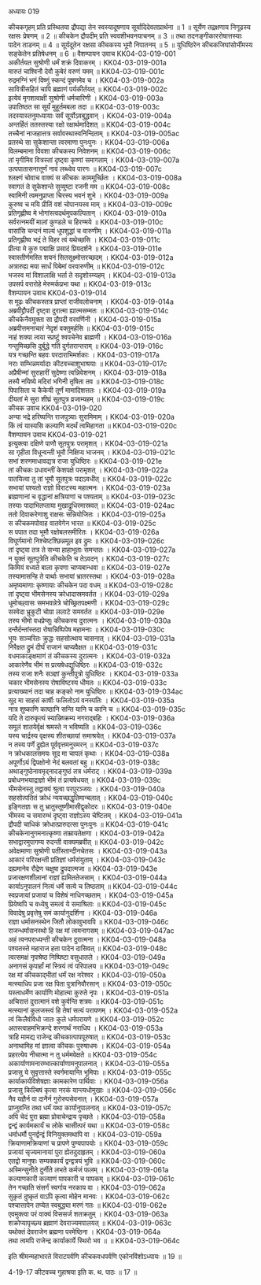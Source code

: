 अध्यायः 019

कीचकगृहम् प्रति प्रस्थितया द्रौपद्या तेन स्वस्यादूषणाय सूर्यादिदेवताप्रार्थना ॥ 1 ॥ सूर्येण तद्रक्षणाय निगूढस्य रक्षसः प्रेषणम् ॥ 2 ॥ कीचकेन द्रौपदीम् प्रति स्ववशीभवनयाचनम् ॥ 3 ॥ तथा तदनङ्गीकाररोषात्तस्याः पादेन ताडनम् ॥ 4 ॥ सूर्यदूतेन रक्षसा कीचकस्य भूमौ निपातनम् ॥ 5 ॥ युधिष्ठिरेन कीचकजिघांसोर्भीमस्य सङ्केतेन प्रतिषेधनम् ॥ 6 ॥
वैशम्पायन उवाच 	KK04-03-019-001  
अकीर्तयत सुश्रोणी धर्मं शक्रं दिवाकरम् ।	KK04-03-019-001a  
मारुतं चाश्विनौ देवौ कुबेरं वरुणं यमम् ॥	KK04-03-019-001c  
रुद्रमग्निं भगं विष्णुं स्कन्दं पूषणमेव च ।	KK04-03-019-002a  
सावित्रीसहितं चापि ब्रह्माणं पर्यकीर्तयत् ॥ 	KK04-03-019-002c  
इत्येवं मृगशावाक्षी सुश्रोणी धर्मचारिणी ।	KK04-03-019-003a  
उपातिष्ठत सा सूर्यं मुहूर्तमबला तदा ॥ 	KK04-03-019-003c  
तदस्यास्तनुमध्यायाः सर्वं सूर्योऽवबुद्धवान् ।	KK04-03-019-004a  
अन्तर्हितं ततस्तस्या रक्षो रक्षार्थमादिशत् ॥ 	KK04-03-019-004c  
तच्चैनां नाजहात्तत्र सर्वावस्थास्वनिन्दिताम् ॥ 	KK04-03-019-005ac  
प्रतस्थे सा सुकेशान्ता त्वरमाणा पुनःपुनः ।	KK04-03-019-006a  
विलम्बमाना विवशा कीचकस्य निवेशनम् ॥ 	KK04-03-019-006c  
तां मृगीमिव वित्रस्तां दृष्ट्वा कृष्णां समागताम् ।	KK04-03-019-007a  
उत्पपातासनात्तूर्णं नावं लब्ध्वेव पारगः ॥ 	KK04-03-019-007c  
श्लक्ष्णं चोवाच वाक्यं स कीचकः काममूर्च्छितः ।	KK04-03-019-008a  
स्वागतं ते सुकेशान्ते सुव्युष्टा रजनी मम ॥ 	KK04-03-019-008c  
स्वामिनी त्वमनुप्राप्ता चिरस्य भवनं शुभे ।	KK04-03-019-009a  
कुरुष्व च मयि प्रीतिं वशं चोपानयस्व माम् ॥ 	KK04-03-019-009c  
प्रतिगृह्णीष्व मे भोगांस्त्वदर्थमुपकल्पितान् ।	KK04-03-019-010a  
सर्वरत्नमयीं मालां कुण्डले च हिरण्मये ॥ 	KK04-03-019-010c  
वासांसि चन्दनं माल्यं धूपशुद्धां च वारुणीम् ।	KK04-03-019-011a  
प्रतिगृह्णीष्व भद्रं ते विहर त्वं यथेच्छसि ।	KK04-03-019-011c  
प्रीत्या मे कुरु पद्माक्षि प्रसादं प्रियदर्शने ॥	KK04-03-019-011e  
स्वास्तीर्णमस्ति शयनं सितसूक्ष्मोत्तरच्छदम् ।	KK04-03-019-012a  
अत्रारुह्य मया सार्धं पिबेमां वरवारुणीम् ॥ 	KK04-03-019-012c  
भजस्व मां विशालाक्षि भर्ता ते सदृशोस्म्यहम् ।	KK04-03-019-013a  
उपसर्प वरारोहे मेरुमर्कप्रभा यथा ॥ 	KK04-03-019-013c  
वैशम्पायन उवाच 	KK04-03-019-014  
स मूढः कीचकस्तत्र प्राप्तां राजीवलोचनाम् ।	KK04-03-019-014a  
अब्रवीद्द्रौपदीं दृष्ट्वा दुरात्मा ह्यात्मसम्मतः ॥ 	KK04-03-019-014c  
कीचकेनैवमुक्ता सा द्रौपदी वरवर्णिनी ।	KK04-03-019-015a  
अब्रवीत्तमनाचारं नेदृशं वक्तुमर्हसि ॥	KK04-03-019-015c  
नाहं शक्या त्वया स्प्रष्टुं श्वपचेनेव ब्राह्मणी ।	KK04-03-019-016a  
गन्तुमिच्छसि दुर्बुद्धे गतिं दुर्गतरान्तराम् ॥ 	KK04-03-019-016c  
यत्र गच्छन्ति बहवः परदाराभिमर्शकाः ।	KK04-03-019-017a  
नराः सम्भिन्नमर्यादाः कीटवच्चाशुभाश्रयाः ॥ 	KK04-03-019-017c  
अप्रैषीन्मां सुराहारीं सुदेष्णा त्वन्निवेशनम् ।	KK04-03-019-018a  
तस्यै नयिष्ये मदिरां भगिनी तृषिता तव ॥ 	KK04-03-019-018c  
पिपासिता च कैकेयी तूर्णं मामादिशत्ततः ।	KK04-03-019-019a  
दीयतां मे सुरा शीघ्रं सूतपुत्र व्रजाम्यहम् ॥ 	KK04-03-019-019c  
कीचक उवाच 	KK04-03-019-020  
अन्या भद्रे हरिष्यन्ति राजपुत्र्याः सुरामिमाम् ।	KK04-03-019-020a  
किं त्वं यास्यसि कल्याणि मदर्थं त्वमिहागता ॥ 	KK04-03-019-020c  
वैशम्पायन उवाच 	KK04-03-019-021  
इत्युक्त्वा दक्षिणे पाणौ सूतपुत्रः परामृशत् ।	KK04-03-019-021a  
सा गृहीता विधून्वन्ती भूमौ निक्षिप्य भाजनम् ।	KK04-03-019-021c  
सभां शरणमाधावद्यत्र राजा युधिष्ठिरः ॥ 	KK04-03-019-021e  
तां कीचकः प्रधावन्तीं केशपक्षे परामृशत् ।	KK04-03-019-022a  
पातयित्वा तु तां भूमौ सूतपुत्रः पदाऽवधीत् ॥ 	KK04-03-019-022c  
सभायां पश्यतो राज्ञो विराटस्य महात्मनः ।	KK04-03-019-023a  
ब्राह्मणानां च वृद्धानां क्षत्रियाणां च पश्यताम् ॥ 	KK04-03-019-023c  
तस्याः पादाभितप्ताया मुखाद्रुधिरमास्रवत् ॥	KK04-03-019-024ac  
ततो दिवाकरेणाशु राक्षसः सन्नियोजितः ।	KK04-03-019-025a  
स कीचकमपोवाह वातवेगेन भारत ॥ 	KK04-03-019-025c  
स पपात तदा भूमौ रक्षोबलसमीरितः ।	KK04-03-019-026a  
विघूर्णमानो निश्चेष्टश्छिन्नमूल इव द्रुमः ॥ 	KK04-03-019-026c  
तां दृष्ट्वा तत्र ते सभ्या हाहाभूताः समन्ततः ।	KK04-03-019-027a  
न युक्तं सूतपुत्रेति कीचकेति च तेऽवदन् ।	KK04-03-019-027c  
किमियं वध्यते बाला कृपणा चाप्यबान्धवा ॥ 	KK04-03-019-027e  
तस्यामासन्हि ते पार्थाः सभायां भ्रातरस्तथा ।	KK04-03-019-028a  
अमृष्यमाणाः कृष्णायाः कीचकेन पदा वधम् ॥ 	KK04-03-019-028c  
तां दृष्ट्वा भीमसेनस्य क्रोधादास्रमवर्तत ।	KK04-03-019-029a  
धूमोच्छ्वासः समभवन्नेत्रे चोच्छ्रितपक्ष्मणी ।	KK04-03-019-029c  
सस्वेदा भ्रुकुटी चोग्रा ललाटे समवर्तत ॥ 	KK04-03-019-029e  
तस्य भीमो वधप्रेप्सुः कीचकस्य दुरात्मनः ।	KK04-03-019-030a  
दन्तैर्दन्तांस्तदा रोषान्निष्पिपेष महामनाः ॥ 	KK04-03-019-030c  
भूयः सञ्चरितः क्रुद्धः सहसोत्थाय चासनात् ।	KK04-03-019-031a  
निरैक्षत द्रुमं दीर्घं राजानं चाप्यवैक्षत ॥ 	KK04-03-019-031c  
वधमाकाङ्क्षमाणं तं कीचकस्य दुरात्मनः ।	KK04-03-019-032a  
आकारेणैव भीमं स प्रत्यषेधद्युधिष्ठिरः ॥ 	KK04-03-019-032c  
तस्य राजा शनैः सञ्ज्ञां कुन्तीपुत्रो युधिष्ठिरः ।	KK04-03-019-033a  
चकार भीमसेनस्य रोषाविष्टस्य धीमतः ॥	KK04-03-019-033c  
प्रत्याख्यानं तदा चाह कङ्को नाम युधिष्ठिरः ॥ 	KK04-03-019-034ac  
सूद मा साहसं कार्षीः फलितोऽयं वनस्पतिः ।	KK04-03-019-035a  
नात्र शुष्काणि काष्ठानि सन्ति यानि च कानि च ॥ 	KK04-03-019-035c  
यदि ते दारुकृत्यं स्यान्निष्क्रम्य नगराद्बहिः ।	KK04-03-019-036a  
समूलं शातयेर्वृक्षं श्रमस्ते न भविष्यति ॥ 	KK04-03-019-036c  
यस्य चार्द्रस्य वृक्षस्य शीतच्छायां समाश्रयेत् ।	KK04-03-019-037a  
न तस्य पर्णे द्रुह्येत पूर्ववृत्तमनुस्मरन् ॥ 	KK04-03-019-037c  
न क्रोधकालसमयः सूद मा चापलं कृथाः ।	KK04-03-019-038a  
अपूर्णोऽयं द्विपक्षोनो नेदं बलवतां बहु ॥ 	KK04-03-019-038c  
अथाङ्गुष्ठेनावमृद्नादङ्गुष्ठं तत्र धर्मराट् ।	KK04-03-019-039a  
प्रबोधनभयाद्राज्ञो भीमं तं प्रत्यषेधयत् ॥ 	KK04-03-019-039c  
भीमसेनस्तु तद्वाक्यं श्रुत्वा परपुरञ्जयः ।	KK04-03-019-040a  
सहसोत्पतितं क्रोधं न्ययच्छद्धृतिमान्बलात् ।	KK04-03-019-040c  
इङ्गितज्ञः स तु भ्रातुस्तूष्णीमासीद्वृकोदरः ॥ 	KK04-03-019-040e  
भीमस्य च समारम्भं दृष्ट्वा राज्ञोऽस्य चेष्टितम् ।	KK04-03-019-041a  
द्रौपदी चाधिकं क्रोधात्प्रारुदत्सा पुनःपुनः ॥ 	KK04-03-019-041c  
कीचकेनानुगमनात्कृष्णा ताम्रायतेक्षणा ।	KK04-03-019-042a  
सभाद्वारमुपागम्य रुदन्ती वाक्यमब्रवीत् ॥ 	KK04-03-019-042c  
अवेक्षमाणा सुश्रोणी पतींस्तान्दीनचेतसः ।	KK04-03-019-043a  
आकारं परिरक्षन्ती प्रतिज्ञां धर्मसंयुताम् ।	KK04-03-019-043c  
दह्यमानेव रौद्रेण चक्षुषा द्रुपदात्मजा ॥	KK04-03-019-043e  
प्रजारक्षणशीलानां राज्ञां ह्यमिततेजसाम् ।	KK04-03-019-044a  
कार्याऽनुपालनं नित्यं धर्मे सत्ये च तिष्ठताम् ॥	KK04-03-019-044c  
स्वप्रजायां प्रजायां च विशेषं नाधिगच्छताम् ।	KK04-03-019-045a  
प्रियेष्वपि च वध्येषु समत्वं ये समाश्रिताः ॥ 	KK04-03-019-045c  
विवादेषु प्रवृत्तेषु समं कार्यानुदर्शिना ।	KK04-03-019-046a  
राज्ञा धर्मासनस्थेन जितौ लोकावुभावपि ॥ 	KK04-03-019-046c  
राजन्धर्मासनस्थो हि रक्ष मां त्वमनागसम् ॥ 	KK04-03-019-047ac  
अहं त्वनपराध्यन्ती कीचकेन दुरात्मना ।	KK04-03-019-048a  
पश्यतस्ते महाराज हता पादेन दासिवत् ॥	KK04-03-019-048c  
त्वत्समक्षं नृपश्रेष्ठ निष्पिष्टा वसुधातले ।	KK04-03-019-049a  
अनागसं कृपार्हां मां स्त्रियं त्वं परिपालय ॥ 	KK04-03-019-049c  
रक्ष मां कीचकाद्भीतां धर्मं रक्ष नरेश्वर ।	KK04-03-019-050a  
मत्स्याधिप प्रजा रक्ष पिता पुत्रानिवौरसान् ॥	KK04-03-019-050c  
यस्त्वधर्मेण कार्याणि मोहात्मा कुरुते नृपः ।	KK04-03-019-051a  
अचिरात्तं दुरात्मानं वशे कुर्वन्ति शत्रवः ॥ 	KK04-03-019-051c  
मत्स्यानां कुलजस्त्वं हि तेषां सत्यं परायणम् ।	KK04-03-019-052a  
त्वं किलैवंविधो जातः कुले धर्मपरायणे ॥ 	KK04-03-019-052c  
अतस्त्वाहमभिक्रन्दे शरणार्थं नराधिप ।	KK04-03-019-053a  
त्राहि मामद्य राजेन्द्र कीचकात्पापपूरुषात् ॥ 	KK04-03-019-053c  
अनाथामिह मां ज्ञात्वा कीचकः पुरुषाधमः ।	KK04-03-019-054a  
प्रहरत्येव नीचात्मा न तु धर्ममवेक्षते ॥ 	KK04-03-019-054c  
अकार्याणामनारम्भात्कार्याणामनुपालनात् ।	KK04-03-019-055a  
प्रजासु ये सुवृत्तास्ते स्वर्गमायान्ति भूमिपाः ॥	KK04-03-019-055c  
कार्याकार्यविशेषज्ञाः कामकारेण पार्थिवाः ।	KK04-03-019-056a  
प्रजासु किल्बिषं कृत्वा नरकं यान्त्यधोमुखाः ॥	KK04-03-019-056c  
नैव यज्ञैर्न वा दानैर्न गुरोरुपसेवनात् ।	KK04-03-019-057a  
प्राप्नुवन्ति तथा धर्मं यथा कार्यानुपालनात् ॥	KK04-03-019-057c  
अपि चेदं पुरा ब्रह्मा प्रोवाचेन्द्राय पृच्छते ।	KK04-03-019-058a  
द्वन्द्वं कार्यमकार्यं च लोके चासीत्परं यथा ॥ 	KK04-03-019-058c  
धर्माधर्मौ पुनर्द्वन्द्वं विनियुक्तमथापि वा ।	KK04-03-019-059a  
क्रियाणामक्रियाणां च प्रापणे पुण्यपापयोः ॥ 	KK04-03-019-059c  
प्रजायां सृज्यमानायां पुरा ह्येतदुदाहृतम् ।	KK04-03-019-060a  
एतद्वो मानुषाः सम्यक्कार्यं द्वन्द्वत्रयं भुवि ॥	KK04-03-019-060c  
अस्मिन्सुनीते दुर्नीते लभते कर्मजं फलम् ।	KK04-03-019-061a  
कल्याणकारी कल्याणं पापकारी च पापकम् ॥	KK04-03-019-061c  
तेन गच्छति संसर्गं स्वर्गाय नरकाय वा ।	KK04-03-019-062a  
सुकृतं दुष्कृतं वाऽपि कृत्वा मोहेन मानवः ।	KK04-03-019-062c  
पश्चात्तापेन तप्येत स्वबुद्ध्या मरणं गतः ॥ 	KK04-03-019-062e  
एवमुक्त्वा परं वाक्यं विससर्ज शतक्रतुम् ।	KK04-03-019-063a  
शक्रोप्यापृच्छ्य ब्रह्माणं देवराज्यमपालयत् ॥	KK04-03-019-063c  
यथोक्तं देवराजेन ब्रह्मणा परमेष्ठिना ।	KK04-03-019-064a  
तथा त्वमपि राजेन्द्र कार्याकार्ये स्थिरो भव ॥ ॥	KK04-03-019-064c  

इति श्रीमन्महाभारते विराटपर्वणि कीचकवधपर्वणि एकोनविंशोऽध्यायः ॥ 19 ॥

4-19-17 कीटवच्च गुहाश्रया इति क. थ. पाठः ॥ 17 ॥
